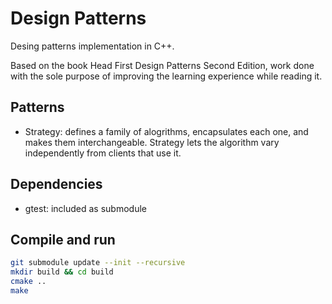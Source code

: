 # Design Patterns
Desing patterns implementation in C++.

Based on the book Head First Design Patterns Second Edition, work done
with the sole purpose of improving the learning experience while reading
it.

## Patterns

* Strategy: defines a family of alogrithms, encapsulates each one, and makes
them interchangeable. Strategy lets the algorithm vary independently from
clients that use it.

## Dependencies
* gtest: included as submodule

## Compile and run

```bash
git submodule update --init --recursive
mkdir build && cd build
cmake ..
make
```
